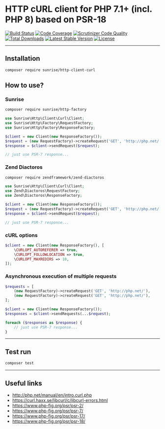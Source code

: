 # HTTP cURL client for PHP 7.1+ (incl. PHP 8) based on PSR-18

[![Build Status](https://circleci.com/gh/sunrise-php/http-client-curl.svg?style=shield)](https://circleci.com/gh/sunrise-php/http-client-curl)
[![Code Coverage](https://scrutinizer-ci.com/g/sunrise-php/http-client-curl/badges/coverage.png?b=master)](https://scrutinizer-ci.com/g/sunrise-php/http-client-curl/?branch=master)
[![Scrutinizer Code Quality](https://scrutinizer-ci.com/g/sunrise-php/http-client-curl/badges/quality-score.png?b=master)](https://scrutinizer-ci.com/g/sunrise-php/http-client-curl/?branch=master)
[![Total Downloads](https://poser.pugx.org/sunrise/http-client-curl/downloads?format=flat)](https://packagist.org/packages/sunrise/http-client-curl)
[![Latest Stable Version](https://poser.pugx.org/sunrise/http-client-curl/v/stable?format=flat)](https://packagist.org/packages/sunrise/http-client-curl)
[![License](https://poser.pugx.org/sunrise/http-client-curl/license?format=flat)](https://packagist.org/packages/sunrise/http-client-curl)

---

## Installation

```bash
composer require sunrise/http-client-curl
```

## How to use?

### Sunrise

```bash
composer require sunrise/http-factory
```

```php
use Sunrise\Http\Client\Curl\Client;
use Sunrise\Http\Factory\RequestFactory;
use Sunrise\Http\Factory\ResponseFactory;

$client = new Client(new ResponseFactory());
$request = (new RequestFactory)->createRequest('GET', 'http://php.net/');
$response = $client->sendRequest($request);

// just use PSR-7 response...
```

### Zend Diactoros

```bash
composer require zendframework/zend-diactoros
```

```php
use Sunrise\Http\Client\Curl\Client;
use Zend\Diactoros\RequestFactory;
use Zend\Diactoros\ResponseFactory;

$client = new Client(new ResponseFactory());
$request = (new RequestFactory)->createRequest('GET', 'http://php.net/');
$response = $client->sendRequest($request);

// just use PSR-7 response...
```

### cURL options

```php
$client = new Client(new ResponseFactory(), [
    \CURLOPT_AUTOREFERER => true,
    \CURLOPT_FOLLOWLOCATION => true,
    \CURLOPT_MAXREDIRS => 10,
]);
```

### Asynchronous execution of multiple requests

```php
$requests = [
    (new RequestFactory)->createRequest('GET', 'http://php.net/'),
    (new RequestFactory)->createRequest('GET', 'http://php.net/'),
];

$client = new Client(new ResponseFactory());
$responses = $client->sendRequests(...$request);

foreach ($responses as $response) {
    // just use PSR-7 response...
}
```

---

## Test run

```bash
composer test
```

---

## Useful links

* http://php.net/manual/en/intro.curl.php
* https://curl.haxx.se/libcurl/c/libcurl-errors.html
* https://www.php-fig.org/psr/psr-2/
* https://www.php-fig.org/psr/psr-7/
* https://www.php-fig.org/psr/psr-17/
* https://www.php-fig.org/psr/psr-18/
